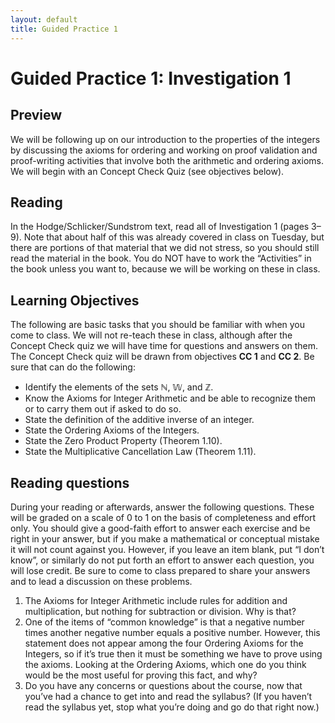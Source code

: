 ```yaml
---
layout: default
title: Guided Practice 1
---
```

# Guided Practice 1: Investigation 1

## Preview

We will be following up on our introduction to the properties of the integers by discussing the axioms for ordering and working on proof validation and proof-writing activities that involve both the arithmetic and ordering axioms. We will begin with an Concept Check Quiz (see objectives below). 

## Reading

In the Hodge/Schlicker/Sundstrom text, read all of Investigation 1 (pages 3–9). Note that about half of this was already covered in class on Tuesday, but there are portions of that material that we did not stress, so you should still read the material in the book. You do NOT have to work the “Activities” in the book unless you want to, because we will be working on these in class.

## Learning Objectives 

The following are basic tasks that you should be familiar with when you come to class. We will not re-teach these in class, although after the Concept Check quiz we will have time for questions and answers on them. The Concept Check quiz will be drawn from objectives __CC 1__ and __CC 2__. Be sure that can do the following:

+ Identify the elements of the sets $\mathbb{N}$, $\mathbb{W}$, and $\mathbb{Z}$.
+ Know the Axioms for Integer Arithmetic and be able to recognize them or to carry them out if asked to do so.
+ State the definition of the additive inverse of an integer.
+ State the Ordering Axioms of the Integers.
+ State the Zero Product Property (Theorem 1.10).
+ State the Multiplicative Cancellation Law (Theorem 1.11).

## Reading questions

During your reading or afterwards, answer the following questions. These will be graded on a scale of 0 to 1 on the basis of completeness and effort only. You should give a good-faith effort to answer each exercise and be right in your answer, but if you make a mathematical or conceptual mistake it will not count against you. However, if you leave an item blank, put “I don’t know”, or similarly do not put forth an effort to answer each question, you will lose credit. Be sure to come to class prepared to share your answers and to lead a discussion on these problems.

1. The Axioms for Integer Arithmetic include rules for addition and multiplication, but nothing for subtraction or division. Why is that?
2. One of the items of “common knowledge” is that a negative number times another negative number equals a positive number. However, this statement does not appear among the four Ordering Axioms for the Integers, so if it’s true then it must be something we have to prove using the axioms. Looking at the Ordering Axioms, which one do you think would be the most useful for proving this fact, and why?
3. Do you have any concerns or questions about the course, now that you’ve had a chance to get into and read the syllabus? (If you haven’t read the syllabus yet, stop what you’re doing and go do that right now.)
